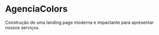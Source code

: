 # AgenciaColors
 Construção de uma landing page moderna e impactante para apresentar nossos serviços.
